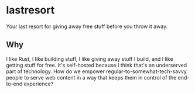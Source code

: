 # lastresort

Your last resort for giving away free stuff before you throw it away.

## Why

I like Rust, I like building stuff, I like giving away stuff I build, and I like getting stuff for free. It's self-hosted because I think that's an underserved part of technology. How do we empower regular-to-somewhat-tech-savvy people to serve web content in a way that keeps them in control of the end-to-end experience?

